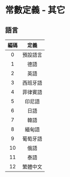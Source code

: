 # 常數定義 - 其它

## <span id="lang">語言</span>

| 編碼 | 定義 |
|:-:|:-:|
| 0 | 預設語言 |
| 1 | 德語 |
| 2 | 英語 |
| 3 | 西班牙語 |
| 4 | 菲律賓語 |
| 5 | 印尼語 |
| 6 | 日語 |
| 7 | 韓語 |
| 8 | 緬甸語 |
| 9 | 葡萄牙語 |
| 10 | 俄語 |
| 11 | 泰語 |
| 12 | 繁體中文 |
